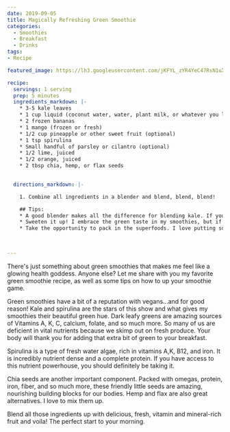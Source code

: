 ```yaml
---
date: 2019-09-05
title: Magically Refreshing Green Smoothie
categories:
  - Smoothies
  - Breakfast
  - Drinks
tags:
- Recipe

featured_image: https://lh3.googleusercontent.com/jKFYL_zYR4YeC47RsN1uXWMpJiTW1Ua7trqtKMw3pcpgbWlpKA3xnWSztMyU2bgzvVEZwbnke1ciTMMG74Woa2KWenriFIy_xSsHfvoBc9bLR1AtlZUGnkjToHR6EulGgzTli_x_miw=w2400 

recipe:
  servings: 1 serving
  prep: 5 minutes
  ingredients_markdown: |-
    * 3-5 kale leaves
    * 1 cup liquid (coconut water, water, plant milk, or whatever you like)
    * 2 frozen bananas
    * 1 mango (frozen or fresh)
    * 1/2 cup pineapple or other sweet fruit (optional)
    * 1 tsp spirulina
    * Small handful of parsley or cilantro (optional)
    * 1/2 lime, juiced
    * 1/2 orange, juiced
    * 2 tbsp chia, hemp, or flax seeds
    

  directions_markdown: |-

    1. Combine all ingredients in a blender and blend, blend, blend!

    ## Tips:
    * A good blender makes all the difference for blending kale. If your blender is dull or low power, you're going to end up with a smoothie that requires a little chewing.
    * Sweeten it up! I embrace the green taste in my smoothies, but if the flavor is too overpowering, try adding a couple of dates or some extra sweet fruit like pineapple or peaches.
    * Take the opportunity to pack in the superfoods. I love putting so many "superfoods" in my breakfast that I'm set for the day. Try adding some medicinal mushrooms, dried herb powder, fresh herbs, ginger, turmeric, or whatever you fancy for an added punch.

 

---
```

There's just something about green smoothies that makes me feel like a glowing health goddess. Anyone else? Let me share with you my favorite green smoothie recipe, as well as some tips on how to up your smoothie game.

Green smoothies have a bit of a reputation with vegans...and for good reason! Kale and spirulina are the stars of this show and what gives my smoothies their beautiful green hue. Dark leafy greens are amazing sources of Vitamins A, K, C, calcium, folate, and so much more. So many of us are deficient in vital nutrients because we skimp out on fresh produce. Your body will thank you for adding that extra bit of green to your breakfast.

Spirulina is a type of fresh water algae, rich in vitamins A,K, B12, and iron. It is incredibly nutrient dense and a complete protein. If you have access to this nutrient powerhouse, you should definitely be taking it.

Chia seeds are another important component. Packed with omegas, protein, iron, fiber, and so much more, these friendly little seeds are amazing, nourishing building blocks for our bodies. Hemp and flax are also great alternatives. I love to mix them up.

Blend all those ingredients up with delicious, fresh, vitamin and mineral-rich fruit and voila! The perfect start to your morning.

